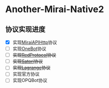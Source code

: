 # Another-Mirai-Native2

## 协议实现进度
- [x] 实现[MiraiAPIHttp](https://github.com/project-mirai/mirai-api-http)协议
- [ ] 实现[OneBot](https://github.com/botuniverse/onebot-11)协议
- [ ] ~~实现[RedProtocol](https://github.com/nonebot/adapter-red/blob/main/nonebot/adapters/red/adapter.py)协议~~
- [ ] ~~实现[Satori](https://satori.js.org/zh-CN/introduction.html)协议~~
- [ ] ~~实现[Lagrange](https://github.com/Linwenxuan05/Lagrange.Core)协议~~
- [ ] 实现官方协议
- [ ] 实现OPQBot协议
